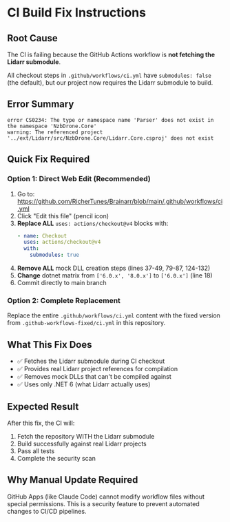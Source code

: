 # CI Build Fix Instructions

## Root Cause
The CI is failing because the GitHub Actions workflow is **not fetching the Lidarr submodule**. 

All checkout steps in `.github/workflows/ci.yml` have `submodules: false` (the default), but our project now requires the Lidarr submodule to build.

## Error Summary
```
error CS0234: The type or namespace name 'Parser' does not exist in the namespace 'NzbDrone.Core'
warning: The referenced project '../ext/Lidarr/src/NzbDrone.Core/Lidarr.Core.csproj' does not exist
```

## Quick Fix Required

### Option 1: Direct Web Edit (Recommended)
1. Go to: https://github.com/RicherTunes/Brainarr/blob/main/.github/workflows/ci.yml
2. Click "Edit this file" (pencil icon)
3. **Replace ALL** `uses: actions/checkout@v4` blocks with:
   ```yaml
   - name: Checkout
     uses: actions/checkout@v4
     with:
       submodules: true
   ```
4. **Remove ALL** mock DLL creation steps (lines 37-49, 79-87, 124-132)
5. **Change** dotnet matrix from `['6.0.x', '8.0.x']` to `['6.0.x']` (line 18)
6. Commit directly to main branch

### Option 2: Complete Replacement
Replace the entire `.github/workflows/ci.yml` content with the fixed version from `.github-workflows-fixed/ci.yml` in this repository.

## What This Fix Does
- ✅ Fetches the Lidarr submodule during CI checkout
- ✅ Provides real Lidarr project references for compilation
- ✅ Removes mock DLLs that can't be compiled against
- ✅ Uses only .NET 6 (what Lidarr actually uses)

## Expected Result
After this fix, the CI will:
1. Fetch the repository WITH the Lidarr submodule
2. Build successfully against real Lidarr projects
3. Pass all tests
4. Complete the security scan

## Why Manual Update Required
GitHub Apps (like Claude Code) cannot modify workflow files without special permissions. This is a security feature to prevent automated changes to CI/CD pipelines.